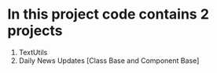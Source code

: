 # In this project code contains 2 projects
1. TextUtils
2. Daily News Updates [Class Base and Component Base]
